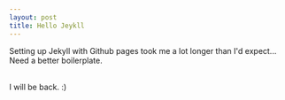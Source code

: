```yaml
---
layout: post
title: Hello Jeykll
---
```


Setting up Jekyll with Github pages took me a lot longer than I'd expect... <br />
Need a better boilerplate.

<br />
I will be back. :)